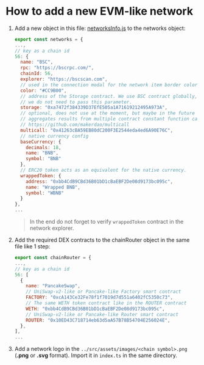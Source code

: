 # How to add a new EVM-like network

1. Add a new object in this file: [networksInfo.js](../src/constants/networksInfo.js) to the networks object:

    ```js
    export const networks = {
    ...,
    // key as a chain id
    56: {
      name: "BSC",
      rpc: "https://bscrpc.com/",
      chainId: 56,
      explorer: "https://bscscan.com",
      // used in the connection modal for the network item border color
      color: "#CC9B00",
      // address of the Storage contract. We use BSC contract globally, so for new networks
      // we do not need to pass this parameter.
      storage: "0xa7472f384339D37EfE505a1A71619212495A973A",
      // optional, does not use at the moment, but maybe in the future we will use it to fetch the balance of tokens
      // aggregates results from multiple contract constant function calls
      // https://github.com/makerdao/multicall
      multicall: "0x41263cBA59EB80dC200F3E2544eda4ed6A90E76C",
      // native currency config
      baseCurrency: {
        decimals: 18,
        name: "BNB",
        symbol: "BNB"
      },
      // ERC20 token acts as an equivalent for the native currency.
      wrappedToken: {
        address: "0xbb4CdB9CBd36B01bD1cBaEBF2De08d9173bc095c",
        name: "Wrapped BNB",
        symbol: "WBNB"
      }
    },
    ...
    ```

    > In the end do not forget to verify `wrappedToken` contract in the network explorer.

2. Add the required DEX contracts to the chainRouter object in the same file like 1 step:

    ```js
    export const chainRouter = {
    ...,
    // key as a chain id
    56: [
      {
        name: "PancakeSwap",
        // UniSwap-v2-like or Pancake-like Factory smart contract
        FACTORY: "0xcA143Ce32Fe78f1f7019d7d551a6402fC5350c73",
        // The same WETH token contract like in the ROUTER contract
        WETH: "0xbb4CdB9CBd36B01bD1cBaEBF2De08d9173bc095c",
        // UniSwap-v2-like or Pancake-like Router smart contract
        ROUTER: "0x10ED43C718714eb63d5aA57B78B54704E256024E",
      },
    ],
    ...
    ```

3. Add a network logo in the `../src/assets/images/<chain symbol>.png` (**.png** or **.svg** format). Import it in `index.ts` in the same directory.
